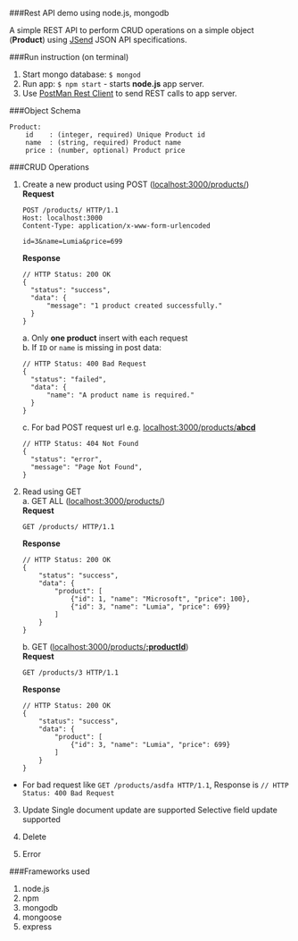 ###Rest API demo using node.js, mongodb

A simple REST API to perform CRUD operations on a simple object (**Product**) using [JSend](https://labs.omniti.com/labs/jsend/wiki/WikiStart) JSON API specifications.

###Run instruction (on terminal)
 1. Start mongo database: `$ mongod`
 2. Run app: `$ npm start` - starts **node.js** app server.
 3. Use [PostMan Rest Client](https://chrome.google.com/webstore/detail/postman-rest-client/fdmmgilgnpjigdojojpjoooidkmcomcm) to send REST calls to app server.
 
###Object Schema
```
Product:
	id    : (integer, required) Unique Product id
	name  : (string, required) Product name
	price : (number, optional) Product price
```

###CRUD Operations
 1. Create a new product using POST ([localhost:3000/products/]())  
	**Request**
	
	```
	POST /products/ HTTP/1.1
	Host: localhost:3000
	Content-Type: application/x-www-form-urlencoded
	
	id=3&name=Lumia&price=699
	```
	**Response**
	```
	// HTTP Status: 200 OK
	{
	  "status": "success",
	  "data": {
	      "message": "1 product created successfully."
	  }
	}
	```
	a. Only **one product** insert with each request  
	b. If `ID` or `name` is missing in post data:
	```
	// HTTP Status: 400 Bad Request
	{
	  "status": "failed",
	  "data": {
	      "name": "A product name is required."
	  }
	}
	```
	c. For bad POST request url e.g. [localhost:3000/products/**abcd**]()
	```
	// HTTP Status: 404 Not Found
	{
	  "status": "error",
	  "message": "Page Not Found",
	}
	```
	
 2. Read using GET  
  a. GET ALL ([localhost:3000/products/]())  
	**Request**
	```
	GET /products/ HTTP/1.1
	```
	**Response**
	```
	// HTTP Status: 200 OK
	{
	    "status": "success",
	    "data": {
	        "product": [
	            {"id": 1, "name": "Microsoft", "price": 100},
	            {"id": 3, "name": "Lumia", "price": 699}
	        ]
	    }
	}
	```
	b. GET ([localhost:3000/products/**:productId**]())  
	**Request**
	```
	GET /products/3 HTTP/1.1
	```
	**Response**
	```
	// HTTP Status: 200 OK
	{
	    "status": "success",
	    "data": {
	        "product": [
	            {"id": 3, "name": "Lumia", "price": 699}
	        ]
	    }
	}
	```
   * For bad request like `GET /products/asdfa HTTP/1.1`, Response is `// HTTP Status: 400 Bad Request`
 3. Update
 Single document update are supported
 Selective field update supported
 
 4. Delete 
 5. Error
 
###Frameworks used
 1. node.js
 2. npm
 3. mongodb
 4. mongoose
 5. express
